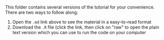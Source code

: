 
This folder contains several versions of the tutorial for your convenience.  There are two ways to follow along:

1. Open the `.md` link above to see the material in a easy-to-read format
2. Download the `.R` file (click the link, then click on "raw" to open the plain text version which you can use to run the code on your computer